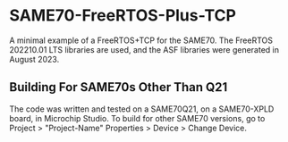 # SAME70-FreeRTOS-Plus-TCP
A minimal example of a FreeRTOS+TCP for the SAME70. The FreeRTOS 202210.01 LTS libraries are used, and the ASF libraries were generated in August 2023.

## Building For SAME70s Other Than Q21
The code was written and tested on a SAME70Q21, on a SAME70-XPLD board, in Microchip Studio. To build for other SAME70 versions, go to Project > "Project-Name" Properties > Device > Change Device.
